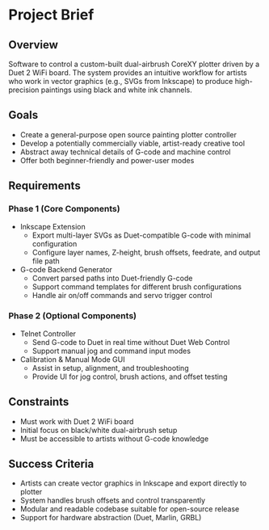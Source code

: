 # Project Brief

## Overview
Software to control a custom-built dual-airbrush CoreXY plotter driven by a Duet 2 WiFi board. The system provides an intuitive workflow for artists who work in vector graphics (e.g., SVGs from Inkscape) to produce high-precision paintings using black and white ink channels.

## Goals
- Create a general-purpose open source painting plotter controller
- Develop a potentially commercially viable, artist-ready creative tool
- Abstract away technical details of G-code and machine control
- Offer both beginner-friendly and power-user modes

## Requirements
### Phase 1 (Core Components)
- Inkscape Extension
  - Export multi-layer SVGs as Duet-compatible G-code with minimal configuration
  - Configure layer names, Z-height, brush offsets, feedrate, and output file path
- G-code Backend Generator
  - Convert parsed paths into Duet-friendly G-code
  - Support command templates for different brush configurations
  - Handle air on/off commands and servo trigger control

### Phase 2 (Optional Components)
- Telnet Controller
  - Send G-code to Duet in real time without Duet Web Control
  - Support manual jog and command input modes
- Calibration & Manual Mode GUI
  - Assist in setup, alignment, and troubleshooting
  - Provide UI for jog control, brush actions, and offset testing

## Constraints
- Must work with Duet 2 WiFi board
- Initial focus on black/white dual-airbrush setup
- Must be accessible to artists without G-code knowledge

## Success Criteria
- Artists can create vector graphics in Inkscape and export directly to plotter
- System handles brush offsets and control transparently
- Modular and readable codebase suitable for open-source release
- Support for hardware abstraction (Duet, Marlin, GRBL) 